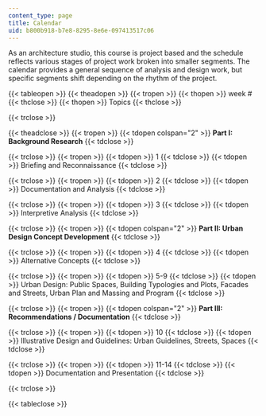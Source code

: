 ```yaml
---
content_type: page
title: Calendar
uid: b800b918-b7e8-8295-8e6e-097413517c06
---
```


As an architecture studio, this course is project based and the schedule reflects various stages of project work broken into smaller segments. The calendar provides a general sequence of analysis and design work, but specific segments shift depending on the rhythm of the project.

{{< tableopen >}}
{{< theadopen >}}
{{< tropen >}}
{{< thopen >}}
week #
{{< thclose >}}
{{< thopen >}}
Topics
{{< thclose >}}

{{< trclose >}}

{{< theadclose >}}
{{< tropen >}}
{{< tdopen colspan="2" >}}
**Part I: Background Research**
{{< tdclose >}}

{{< trclose >}}
{{< tropen >}}
{{< tdopen >}}
1
{{< tdclose >}}
{{< tdopen >}}
Briefing and Reconnaissance
{{< tdclose >}}

{{< trclose >}}
{{< tropen >}}
{{< tdopen >}}
2
{{< tdclose >}}
{{< tdopen >}}
Documentation and Analysis
{{< tdclose >}}

{{< trclose >}}
{{< tropen >}}
{{< tdopen >}}
3
{{< tdclose >}}
{{< tdopen >}}
Interpretive Analysis
{{< tdclose >}}

{{< trclose >}}
{{< tropen >}}
{{< tdopen colspan="2" >}}
**Part II: Urban Design Concept Development**
{{< tdclose >}}

{{< trclose >}}
{{< tropen >}}
{{< tdopen >}}
4
{{< tdclose >}}
{{< tdopen >}}
Alternative Concepts
{{< tdclose >}}

{{< trclose >}}
{{< tropen >}}
{{< tdopen >}}
5-9
{{< tdclose >}}
{{< tdopen >}}
Urban Design: Public Spaces, Building Typologies and Plots, Facades and Streets, Urban Plan and Massing and Program
{{< tdclose >}}

{{< trclose >}}
{{< tropen >}}
{{< tdopen colspan="2" >}}
**Part III: Recommendations / Documentation**
{{< tdclose >}}

{{< trclose >}}
{{< tropen >}}
{{< tdopen >}}
10
{{< tdclose >}}
{{< tdopen >}}
Illustrative Design and Guidelines: Urban Guidelines, Streets, Spaces
{{< tdclose >}}

{{< trclose >}}
{{< tropen >}}
{{< tdopen >}}
11-14
{{< tdclose >}}
{{< tdopen >}}
Documentation and Presentation
{{< tdclose >}}

{{< trclose >}}

{{< tableclose >}}